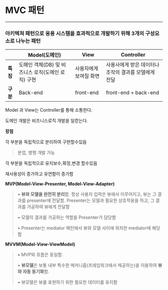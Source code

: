 # MVC 패턴

---



### 아키텍쳐 패턴으로 응용 시스템을 효과적으로 개발하기 위해 3개의 구성요소로 나누는 패턴



|          | Model(도메인)                                      | View                   | Controller                                           |
| -------- | -------------------------------------------------- | ---------------------- | ---------------------------------------------------- |
| **특징** | 도메인 객체(DB) 및 비즈니스 로직(도메인 로직) 구현 | 사용자에게 보여질 화면 | 사용사에게 받은 데이터나 조작의 결과를 모델에게 전달 |
| **구분** | Back-end                                           | front-end              | front-end + back-end                                 |

Model 과 View는 Controller를 통해 소통한다.

도메인 개발은 비즈니스로직 개발을 일컫는다.



**장점**

각 부분을 독립적으로 분리하여 구현할수있음

> 분업, 병행 개발 가능

각 부분을 독립적으로 유지보수,확장,변경 할수있음

재사용성이 증가하고 유연함이 증가함





**MVP(Model-View-Presenter, Model-View-Adapter)**

> • **뷰와 모델을 완전히 분리**함. 항상 사용자 입력은 뷰에서 이루어지고, 뷰는 그 결과를 presenter에 전달함. Presenter는 모델과 필요한 상호작용을 하고, 그 결과를 가공하여 뷰에게 전달함
>
> • 모델의 결과를 가공하는 역할을 Presenter가 담당함
>
> • Presenter는 mediator 패턴에서 뷰와 모델 사이에 위치한 mediator에 해당함

**MVVM(Model-View-ViewModel)**

> • MVP와 흐름은 동일함.
>
> • **뷰모델**은 보통 내부 특수한 메커니즘(프레임워크에서 제공하는)을 이용하여 **뷰와 자동 동기화**함.
>
> • 뷰모델은 뷰를 표현하기 위한 필요한 데이터를 유지함